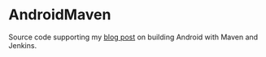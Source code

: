 # AndroidMaven
Source code supporting my [blog post](http://jasongoff.github.io/2015/03/Building%20Android%20In%20The%20Cloud%201/) on building Android with Maven and Jenkins.
